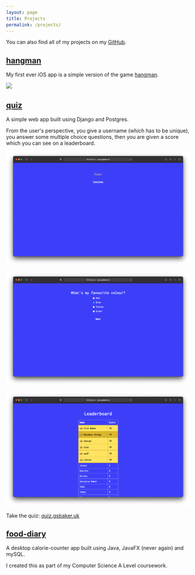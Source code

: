```yaml
---
layout: page
title: Projects
permalink: /projects/
---
```


You can also find all of my projects on my [GitHub](https://www.github.com/gsbaker).

## [hangman](https://github.com/gsbaker/hangman)
My first ever iOS app is a simple version of the game 
[hangman](https://en.wikipedia.org/wiki/Hangman_(game)).

![](/img/projects/hangman.png)

## [quiz](https://github.com/gsbaker/quiz)
A simple web app built using Django and Postgres. 

From the user's perspective, you give a username (which has to be unique), you answer
some multiple choice questions, then you are given a score which you can see on a 
leaderboard.

![](/img/projects/quiz-1.png)

![](/img/projects/quiz-2.png)

![](/img/projects/quiz-3.png)

Take the quiz: [quiz.gsbaker.uk](http://quiz.gsbaker.uk)

## [food-diary](https://github.com/gsbaker/food-diary)
A desktop calorie-counter app built using Java, JavaFX (never again) and mySQL.

I created this as part of my Computer Science A Level coursework.